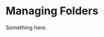 [title]: # (Managing Folders)
[tags]: # (XXX)
[priority]: # (3984)
# Managing Folders
Something here.
